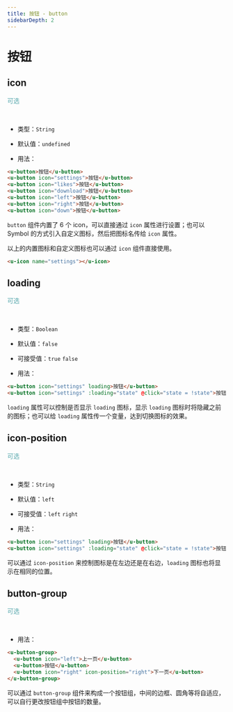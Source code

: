 ```yaml
---
title: 按钮 - button
sidebarDepth: 2
---
```


# 按钮

## icon 
<font color=#56a7ac>可选</font>

<br>

<ClientOnly>
<button-demo-1></button-demo-1>
</ClientOnly>

- 类型：`String`

- 默认值：`undefined`

- 用法：

```html
<u-button>按钮</u-button>
<u-button icon="settings">按钮</u-button>
<u-button icon="likes">按钮</u-button>
<u-button icon="download">按钮</u-button>
<u-button icon="left">按钮</u-button>
<u-button icon="right">按钮</u-button>
<u-button icon="down">按钮</u-button>
```

`button` 组件内置了 6 个 icon，可以直接通过 `icon` 属性进行设置；也可以 Symbol 的方式引入自定义图标，然后把图标名传给 `icon` 属性。

以上的内置图标和自定义图标也可以通过 `icon` 组件直接使用。

```html
<u-icon name="settings"></u-icon>
```
## loading
<font color=#56a7ac>可选</font>

<br>

<ClientOnly>
<button-demo-2></button-demo-2>
</ClientOnly>

- 类型：`Boolean`

- 默认值：`false`

- 可接受值：`true` `false`

- 用法：

```html
<u-button icon="settings" loading>按钮</u-button>
<u-button icon="settings" :loading="state" @click="state = !state">按钮</u-button>
```

`loading` 属性可以控制是否显示 `loading` 图标，显示 `loading` 图标时将隐藏之前的图标；也可以给 `loading` 属性传一个变量，达到切换图标的效果。

## icon-position
<font color=#56a7ac>可选</font>

<br>

<ClientOnly>
<button-demo-3></button-demo-3>
</ClientOnly>

- 类型：`String`

- 默认值：`left`

- 可接受值：`left` `right`

- 用法：

```html
<u-button icon="settings" loading>按钮</u-button>
<u-button icon="settings" :loading="state" @click="state = !state">按钮</u-button>
```

可以通过 `icon-position` 来控制图标是在左边还是在右边，`loading` 图标也将显示在相同的位置。

## button-group
<font color=#56a7ac>可选</font>

<br>

<ClientOnly>
<button-demo-4></button-demo-4>
</ClientOnly>

- 用法：

```html
<u-button-group>
  <u-button icon="left">上一页</u-button>
  <u-button>按钮</u-button>
  <u-button icon="right" icon-position="right">下一页</u-button>
</u-button-group>
```

可以通过 `button-group` 组件来构成一个按钮组，中间的边框、圆角等将自适应，可以自行更改按钮组中按钮的数量。